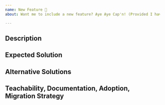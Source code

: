 ```yaml
---
name: New Feature 🚀
about: Want me to include a new feature? Aye Aye Cap'n! (Provided I have enough time lol)

---
```


<!--- Provide a general summary of the feature in the Title above -->

## Description
<!--- Provide a more detailed introduction to the feature itself, and why you consider it's needed -->

## Expected Solution
<!--- Tell me what should happen / the solution you'd like  -->

## Alternative Solutions
<!--- Do you have any other approach to this problem?  -->

## Teachability, Documentation, Adoption, Migration Strategy
<!--- If you can, explain how users will be able to use this and possibly write out a version the docs. Maybe a screenshot or design? -->